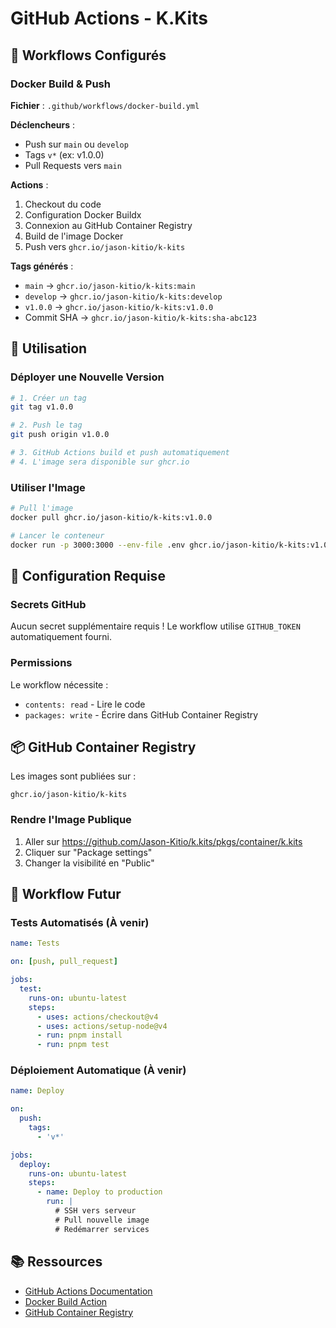 # GitHub Actions - K.Kits

## 🔄 Workflows Configurés

### Docker Build & Push

**Fichier** : `.github/workflows/docker-build.yml`

**Déclencheurs** :
- Push sur `main` ou `develop`
- Tags `v*` (ex: v1.0.0)
- Pull Requests vers `main`

**Actions** :
1. Checkout du code
2. Configuration Docker Buildx
3. Connexion au GitHub Container Registry
4. Build de l'image Docker
5. Push vers `ghcr.io/jason-kitio/k-kits`

**Tags générés** :
- `main` → `ghcr.io/jason-kitio/k-kits:main`
- `develop` → `ghcr.io/jason-kitio/k-kits:develop`
- `v1.0.0` → `ghcr.io/jason-kitio/k-kits:v1.0.0`
- Commit SHA → `ghcr.io/jason-kitio/k-kits:sha-abc123`

## 🚀 Utilisation

### Déployer une Nouvelle Version

```bash
# 1. Créer un tag
git tag v1.0.0

# 2. Push le tag
git push origin v1.0.0

# 3. GitHub Actions build et push automatiquement
# 4. L'image sera disponible sur ghcr.io
```

### Utiliser l'Image

```bash
# Pull l'image
docker pull ghcr.io/jason-kitio/k-kits:v1.0.0

# Lancer le conteneur
docker run -p 3000:3000 --env-file .env ghcr.io/jason-kitio/k-kits:v1.0.0
```

## 🔐 Configuration Requise

### Secrets GitHub

Aucun secret supplémentaire requis ! Le workflow utilise `GITHUB_TOKEN` automatiquement fourni.

### Permissions

Le workflow nécessite :
- `contents: read` - Lire le code
- `packages: write` - Écrire dans GitHub Container Registry

## 📦 GitHub Container Registry

Les images sont publiées sur :
```
ghcr.io/jason-kitio/k-kits
```

### Rendre l'Image Publique

1. Aller sur https://github.com/Jason-Kitio/k.kits/pkgs/container/k.kits
2. Cliquer sur "Package settings"
3. Changer la visibilité en "Public"

## 🔄 Workflow Futur

### Tests Automatisés (À venir)

```yaml
name: Tests

on: [push, pull_request]

jobs:
  test:
    runs-on: ubuntu-latest
    steps:
      - uses: actions/checkout@v4
      - uses: actions/setup-node@v4
      - run: pnpm install
      - run: pnpm test
```

### Déploiement Automatique (À venir)

```yaml
name: Deploy

on:
  push:
    tags:
      - 'v*'

jobs:
  deploy:
    runs-on: ubuntu-latest
    steps:
      - name: Deploy to production
        run: |
          # SSH vers serveur
          # Pull nouvelle image
          # Redémarrer services
```

## 📚 Ressources

- [GitHub Actions Documentation](https://docs.github.com/en/actions)
- [Docker Build Action](https://github.com/docker/build-push-action)
- [GitHub Container Registry](https://docs.github.com/en/packages/working-with-a-github-packages-registry/working-with-the-container-registry)
